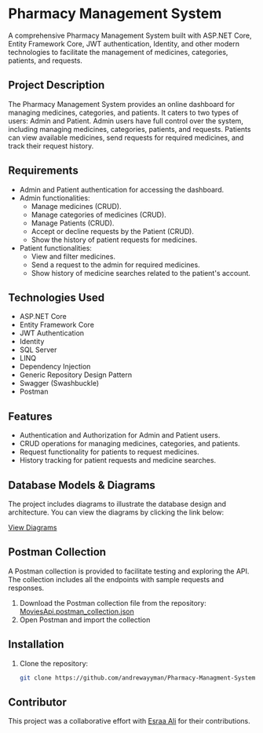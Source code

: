 # Pharmacy Management System

A comprehensive Pharmacy Management System built with ASP.NET Core, Entity Framework Core, JWT authentication, Identity, and other modern technologies to facilitate the management of medicines, categories, patients, and requests.

## Project Description

The Pharmacy Management System provides an online dashboard for managing medicines, categories, and patients. It caters to two types of users: Admin and Patient. Admin users have full control over the system, including managing medicines, categories, patients, and requests. Patients can view available medicines, send requests for required medicines, and track their request history.

## Requirements

- Admin and Patient authentication for accessing the dashboard.
- Admin functionalities:
  - Manage medicines (CRUD).
  - Manage categories of medicines (CRUD).
  - Manage Patients (CRUD).
  - Accept or decline requests by the Patient (CRUD).
  - Show the history of patient requests for medicines.
- Patient functionalities:
  - View and filter medicines.
  - Send a request to the admin for required medicines.
  - Show history of medicine searches related to the patient's account.

## Technologies Used

- ASP.NET Core
- Entity Framework Core
- JWT Authentication
- Identity
- SQL Server
- LINQ
- Dependency Injection
- Generic Repository Design Pattern
- Swagger (Swashbuckle)
- Postman

## Features

- Authentication and Authorization for Admin and Patient users.
- CRUD operations for managing medicines, categories, and patients.
- Request functionality for patients to request medicines.
- History tracking for patient requests and medicine searches.

## Database Models & Diagrams

The project includes diagrams to illustrate the database design and architecture. You can view the diagrams by clicking the link below:

[View Diagrams](https://github.com/andrewayyman/Pharmacy-Managment-System/blob/master/IA_Diagram.pdf)

## Postman Collection

A Postman collection is provided to facilitate testing and exploring the API. The collection includes all the endpoints with sample requests and responses.

1. Download the Postman collection file from the repository: [MoviesApi.postman_collection.json](Postman_Collections)
2. Open Postman and import the collection




## Installation

1. Clone the repository:
   ```bash
   git clone https://github.com/andrewayyman/Pharmacy-Managment-System.git

## Contributor

This project was a collaborative effort with [Esraa Ali](https://github.com/somaaali) for their contributions.

